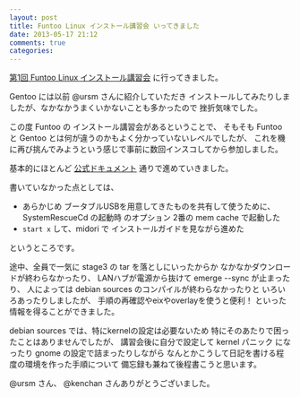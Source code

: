 ```yaml
---
layout: post
title: Funtoo Linux インストール講習会 いってきました
date: 2013-05-17 21:12
comments: true
categories: 
---
```


[第1回 Funtoo Linux インストール講習会](http://esminc.doorkeeper.jp/events/3547)
に行ってきました。

Gentoo には以前 @ursm さんに紹介していただき
インストールしてみたりしましたが、なかなかうまくいかないことも多かったので
挫折気味でした。

この度 Funtoo の インストール講習会があるということで、
そもそも Funtoo と Gentoo とは何が違うのかもよく分かっていないレベルでしたが、
これを機に再び挑んでみようという感じで事前に数回インスコしてから参加しました。

基本的にほとんど [公式ドキュメント](http://www.funtoo.org/Funtoo_Linux_Installation)
通りで進めていきました。

書いていなかった点としては、

* あらかじめ ブータブルUSBを用意してきたものを共有して使うために、SystemRescueCd の起動時
のオプション 2番の mem cache で起動した
* `start x` して、midori で インストールガイドを見ながら進めた

というところです。

途中、全員で一気に stage3 の tar を落としにいったからか
なかなかダウンロードが終わらなかったり、
LANハブが電源から抜けて emerge --sync が止まったり、
人によっては debian sources のコンパイルが終わらなかったりと
いろいろあったりしましたが、
手順の再確認やeixやoverlayを使うと便利！
といった情報を得ることができました。

debian sources では、特にkernelの設定は必要ないため
特にそのあたりで困ったことはありませんでしたが、
講習会後に自分で設定して kernel パニック になったり
gnome の設定で詰まったりしながら
なんとかこうして日記を書ける程度の環境を作った手順について
備忘録も兼ねて後程書こうと思います。

@ursm さん、 @kenchan さんありがとうございました。
